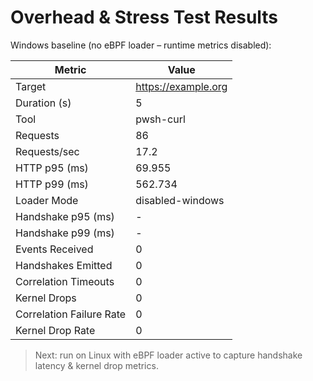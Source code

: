 # Overhead & Stress Test Results

Windows baseline (no eBPF loader – runtime metrics disabled):

| Metric | Value |
|--------|-------|
| Target | https://example.org |
| Duration (s) | 5 |
| Tool | pwsh-curl |
| Requests | 86 |
| Requests/sec | 17.2 |
| HTTP p95 (ms) | 69.955 |
| HTTP p99 (ms) | 562.734 |
| Loader Mode | disabled-windows |
| Handshake p95 (ms) | - |
| Handshake p99 (ms) | - |
| Events Received | 0 |
| Handshakes Emitted | 0 |
| Correlation Timeouts | 0 |
| Kernel Drops | 0 |
| Correlation Failure Rate | 0 |
| Kernel Drop Rate | 0 |

> Next: run on Linux with eBPF loader active to capture handshake latency & kernel drop metrics.
